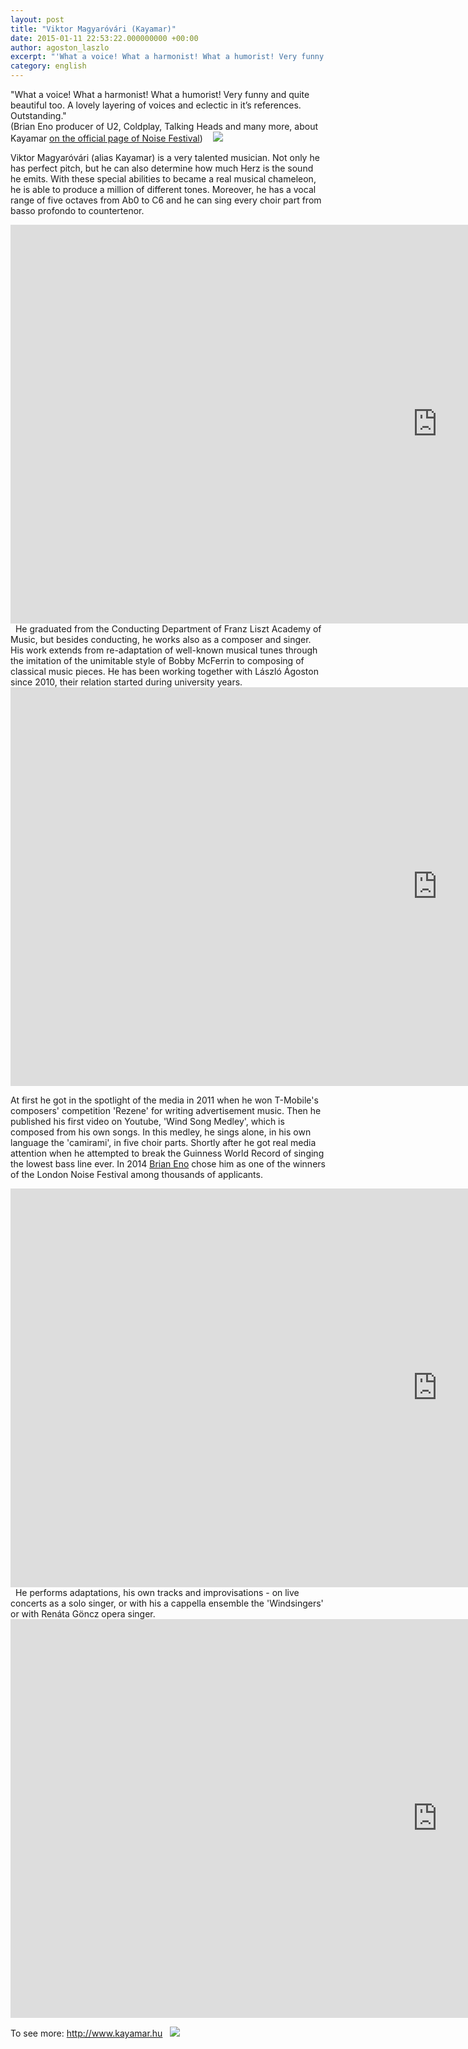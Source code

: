 ```yaml
---
layout: post
title: "Viktor Magyaróvári (Kayamar)"
date: 2015-01-11 22:53:22.000000000 +00:00
author: agoston_laszlo
excerpt: "'What a voice! What a harmonist! What a humorist! Very funny and quite beautiful too. A lovely layering of voices and eclectic in it’s references. Outstanding.' (Brian Eno producer of U2, Coldplay, Talking Heads and many more, about Kayamar on the official page of Noise Festival) "
category: english
---
```

"What a voice! What a harmonist! What a humorist! Very funny and quite beautiful too. A lovely layering of voices and eclectic in it’s references. Outstanding."<br /> (Brian Eno producer of U2, Coldplay, Talking Heads and many more, about Kayamar <a href="http://www.noisefestival.com/user/kayamar/work/kayamar-wind-song-medley">on the official page of Noise Festival</a>) 
 
![]({{site.baseurl}}/https://drive.google.com/open?id=0B8_GBDEhwDIvYzB6cUNyTzVZcDA)

Viktor Magyaróvári (alias Kayamar) is a very talented musician. Not only he has perfect pitch, but he can also determine how much Herz is the sound he emits. With these special abilities to became a real musical chameleon, he is able to produce a million of different tones. Moreover, he has a vocal range of five octaves from Ab0 to C6 and he can sing every choir part from basso profondo to countertenor. 
 
<iframe width="1366" height="638" src="https://www.youtube.com/embed/azWZRgwqh_o" frameborder="0" allowfullscreen></iframe>
 
He graduated from the Conducting Department of Franz Liszt Academy of Music, but besides conducting, he works also as a composer and singer. His work extends from re-adaptation of well-known musical tunes through the imitation of the unimitable style of Bobby McFerrin to composing of classical music pieces. He has been working together with László Ágoston since 2010, their relation started during university years. 
 
<iframe width="1366" height="638" src="https://www.youtube.com/embed/f6k2R6qkPew" frameborder="0" allowfullscreen></iframe>

At first he got in the spotlight of the media in 2011 when he won T-Mobile's composers' competition 'Rezene' for writing advertisement music. Then he published his first video on Youtube, 'Wind Song Medley', which is composed from his own songs. In this medley, he sings alone, in his own language the 'camirami', in five choir parts. Shortly after he got real media attention when he attempted to break the Guinness World Record of singing the lowest bass line ever. In 2014 <a href="http://en.wikipedia.org/wiki/Brian_Eno">Brian Eno</a> chose him as one of the winners of the London Noise Festival among thousands of applicants. 
 
<iframe width="1366" height="638" src="https://www.youtube.com/embed/vM1OAcA5N28" frameborder="0" allowfullscreen></iframe>
 
He performs adaptations, his own tracks and improvisations - on live concerts as a solo singer, or with his a cappella ensemble the 'Windsingers' or with Renáta Göncz opera singer. 

<iframe width="1366" height="638" src="https://www.youtube.com/embed/aEwu1AEP0Ls" frameborder="0" allowfullscreen></iframe>

To see more: <a href="http://www.kayamar.hu">http://www.kayamar.hu</a>
 
![]({{site.baseurl}}/images/viktor.jpg)

